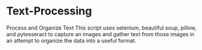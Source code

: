 # Text-Processing
Process and Organize Text
This script uses selenium, beautiful soup, pillow, and pytesseract to capture an images and gather text from
those images in an attempt to organize the data into a useful format.
